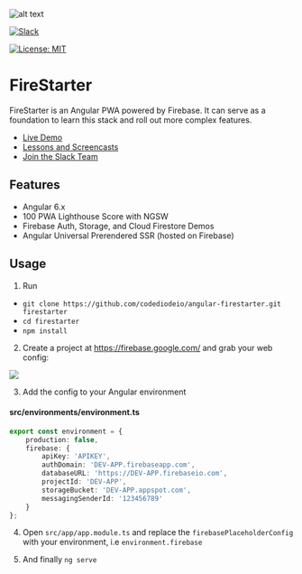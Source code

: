 ![alt text](https://raw.githubusercontent.com/doguma/cortado060418/cortado_main.jpg)

[![Slack](https://firebasestorage.googleapis.com/v0/b/firestarter-96e46.appspot.com/o/assets%2Fslack-badge.svg?alt=media&token=3e68acef-3e00-4925-9710-e11cee5923e4)](https://join.slack.com/angularfirebase/shared_invite/MjA2NTgxMTI0MTk2LTE0OTg4NTQ4MDAtMjhhZDIzMjc0Mg)

[![License: MIT](https://img.shields.io/badge/License-MIT-green.svg)](https://opensource.org/licenses/MIT)

# FireStarter

FireStarter is an Angular PWA powered by Firebase. It can serve as a foundation to learn this stack and roll out more complex features.
- [Live Demo](https://firestarter-96e46.firebaseapp.com/)
- [Lessons and Screencasts](https://angularfirebase.com)
- [Join the Slack Team](https://goo.gl/qF8Q5r)

## Features

- Angular 6.x
- 100 PWA Lighthouse Score with NGSW
- Firebase Auth, Storage, and Cloud Firestore Demos
- Angular Universal Prerendered SSR (hosted on Firebase)

## Usage

1. Run

- `git clone https://github.com/codediodeio/angular-firestarter.git firestarter`
- `cd firestarter`
- `npm install`

2. Create a project at https://firebase.google.com/ and grab your web config:

![](https://angularfirebase.com/wp-content/uploads/2017/04/firebase-dev-prod-credentials.png)

3. Add the config to your Angular environment

#### src/environments/environment.ts
```typescript
export const environment = {
    production: false,
    firebase: {
        apiKey: 'APIKEY',
        authDomain: 'DEV-APP.firebaseapp.com',
        databaseURL: 'https://DEV-APP.firebaseio.com',
        projectId: 'DEV-APP',
        storageBucket: 'DEV-APP.appspot.com',
        messagingSenderId: '123456789'
    }
};
```

4. Open `src/app/app.module.ts` and replace the `firebasePlaceholderConfig` with your environment, i.e `environment.firebase`

5. And finally `ng serve`
